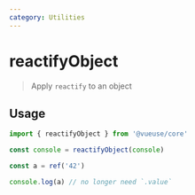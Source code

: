 ```yaml
---
category: Utilities
---
```


<!--DEMO_STARTS--><!--DEMO_ENDS-->

<!--HEAD_STARTS--><!--HEAD_ENDS-->

# reactifyObject

> Apply `reactify` to an object

## Usage

```ts
import { reactifyObject } from '@vueuse/core'

const console = reactifyObject(console)

const a = ref('42')

console.log(a) // no longer need `.value`
```